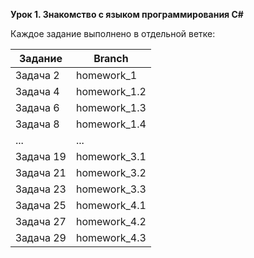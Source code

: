 **Урок 1. Знакомство с языком программирования С#**

Каждое задание выполнено в отдельной ветке:

|Задание|Branch|
|---|---|
|Задача 2|homework_1|
|Задача 4|homework_1.2|
|Задача 6|homework_1.3|
|Задача 8|homework_1.4|
|...|...|
|Задача 19|homework_3.1|
|Задача 21|homework_3.2|
|Задача 23|homework_3.3|
|Задача 25|homework_4.1|
|Задача 27|homework_4.2|
|Задача 29|homework_4.3|
